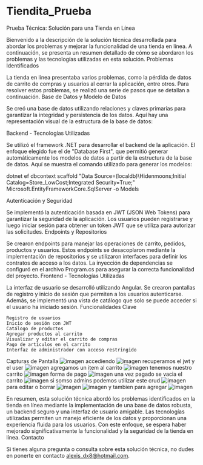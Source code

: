 # Tiendita_Prueba
Prueba Técnica: Solución para una Tienda en Línea

Bienvenido a la descripción de la solución técnica desarrollada para abordar los problemas y mejorar la funcionalidad de una tienda en línea. A continuación, se presenta un resumen detallado de cómo se abordaron los problemas y las tecnologías utilizadas en esta solución.
Problemas Identificados

La tienda en línea presentaba varios problemas, como la pérdida de datos de carrito de compras y usuarios al cerrar la aplicación, entre otros. Para resolver estos problemas, se realizó una serie de pasos que se detallan a continuación.
Base de Datos y Modelo de Datos

Se creó una base de datos utilizando relaciones y claves primarias para garantizar la integridad y persistencia de los datos. Aquí hay una representación visual de la estructura de la base de datos:

Backend - Tecnologías Utilizadas

Se utilizó el framework .NET para desarrollar el backend de la aplicación. El enfoque elegido fue el de "Database First", que permitió generar automáticamente los modelos de datos a partir de la estructura de la base de datos. Aquí se muestra el comando utilizado para generar los modelos:

dotnet ef dbcontext scaffold "Data Source=(localdb)\Hidenmoons;Initial Catalog=Store_LowCost;Integrated Security=True;" Microsoft.EntityFrameworkCore.SqlServer -o Models

Autenticación y Seguridad

Se implementó la autenticación basada en JWT (JSON Web Tokens) para garantizar la seguridad de la aplicación. Los usuarios pueden registrarse y luego iniciar sesión para obtener un token JWT que se utiliza para autorizar las solicitudes.
Endpoints y Repositorios

Se crearon endpoints para manejar las operaciones de carrito, pedidos, productos y usuarios. Estos endpoints se desacoplaron mediante la implementación de repositorios y se utilizaron interfaces para definir los contratos de acceso a los datos. La inyección de dependencias se configuró en el archivo Program.cs para asegurar la correcta funcionalidad del proyecto.
Frontend - Tecnologías Utilizadas

La interfaz de usuario se desarrolló utilizando Angular. Se crearon pantallas de registro y inicio de sesión que permiten a los usuarios autenticarse. Además, se implementó una vista de catálogo que solo se puede acceder si el usuario ha iniciado sesión.
Funcionalidades Clave

    Registro de usuarios
    Inicio de sesión con JWT
    Catálogo de productos
    Agregar productos al carrito
    Visualizar y editar el carrito de compras
    Pago de artículos en el carrito
    Interfaz de administrador con acceso restringido

Capturas de Pantalla
![imagen](https://github.com/hidenmoons/Tiendita_Prueba/assets/26952057/eefa36e3-dcc3-41fa-b544-cc2706661ed1)
accediendo
![imagen](https://github.com/hidenmoons/Tiendita_Prueba/assets/26952057/8644b9ff-6cbb-40c2-8657-449e2a25d2c0)
recuperamos el jwt y el user
![imagen](https://github.com/hidenmoons/Tiendita_Prueba/assets/26952057/9cf39a58-eb57-4f78-9848-9829e6ebe54d)
agregamos un  item al carrito 
![imagen](https://github.com/hidenmoons/Tiendita_Prueba/assets/26952057/5efba292-0fd7-4477-a6f1-883399342c73)
tenemos nuestro carrito 
![imagen](https://github.com/hidenmoons/Tiendita_Prueba/assets/26952057/9a041abb-4627-43dd-af8f-efb2c5430af0)
forma de pago 
![imagen](https://github.com/hidenmoons/Tiendita_Prueba/assets/26952057/cef0c709-713e-4431-815f-537c9aed96c7)
una vez pagado se vacia el carrito 
![imagen](https://github.com/hidenmoons/Tiendita_Prueba/assets/26952057/89249ad2-eb3c-4cc2-8493-4fb6f405f267)
si somso admins podemos utilizar este crud 
![imagen](https://github.com/hidenmoons/Tiendita_Prueba/assets/26952057/8d15318d-cf08-4c1f-b2b6-bdd352868851)
para editar o borrar 
![imagen](https://github.com/hidenmoons/Tiendita_Prueba/assets/26952057/118777e9-c56f-4dd0-832c-bf9a7a871d1f)
![imagen](https://github.com/hidenmoons/Tiendita_Prueba/assets/26952057/072490ef-f53c-4d43-91a5-9943a8c64bc8)
y tambien para agregar 
![imagen](https://github.com/hidenmoons/Tiendita_Prueba/assets/26952057/54fe271f-0ce5-41a4-afe3-c01db6a39c78)

En resumen, esta solución técnica abordó los problemas identificados en la tienda en línea mediante la implementación de una base de datos robusta, un backend seguro y una interfaz de usuario amigable. Las tecnologías utilizadas permiten un manejo eficiente de los datos y proporcionan una experiencia fluida para los usuarios. Con este enfoque, se espera haber mejorado significativamente la funcionalidad y la seguridad de la tienda en línea.
Contacto

Si tienes alguna pregunta o consulta sobre esta solución técnica, no dudes en ponerte en contacto alexis_dx8@hotmail.com.
